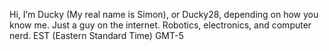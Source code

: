 Hi, I’m Ducky (My real name is Simon), or Ducky28, depending on how you know me. 
Just a guy on the internet. 
Robotics, electronics, and computer nerd.
EST (Eastern Standard Time) GMT-5
